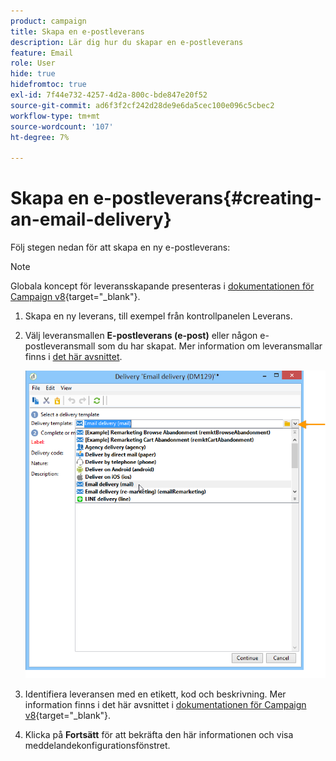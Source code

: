 ```yaml
---
product: campaign
title: Skapa en e-postleverans
description: Lär dig hur du skapar en e-postleverans
feature: Email
role: User
hide: true
hidefromtoc: true
exl-id: 7f44e732-4257-4d2a-800c-bde847e20f52
source-git-commit: ad6f3f2cf242d28de9e6da5cec100e096c5cbec2
workflow-type: tm+mt
source-wordcount: '107'
ht-degree: 7%

---
```


# Skapa en e-postleverans{#creating-an-email-delivery}

Följ stegen nedan för att skapa en ny e-postleverans:

>[!NOTE]
>
>Globala koncept för leveransskapande presenteras i [dokumentationen för Campaign v8](https://experienceleague.adobe.com/docs/campaign/campaign-v8/send/create-message.html){target="_blank"}.

1. Skapa en ny leverans, till exempel från kontrollpanelen Leverans.
1. Välj leveransmallen **E-postleverans (e-post)** eller någon e-postleveransmall som du har skapat. Mer information om leveransmallar finns i [det här avsnittet](about-templates.md).

   ![](assets/s_ncs_user_wizard_email01_1.png)

1. Identifiera leveransen med en etikett, kod och beskrivning. Mer information finns i det här avsnittet i [dokumentationen för Campaign v8](https://experienceleague.adobe.com/docs/campaign/campaign-v8/send/create-message.html#create-the-delivery){target="_blank"}.
1. Klicka på **Fortsätt** för att bekräfta den här informationen och visa meddelandekonfigurationsfönstret.
